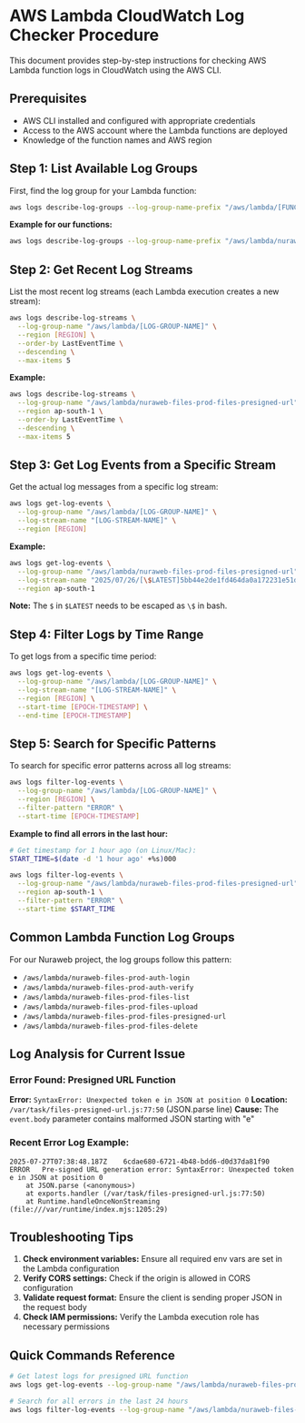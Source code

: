 # AWS Lambda CloudWatch Log Checker Procedure

This document provides step-by-step instructions for checking AWS Lambda function logs in CloudWatch using the AWS CLI.

## Prerequisites

- AWS CLI installed and configured with appropriate credentials
- Access to the AWS account where the Lambda functions are deployed
- Knowledge of the function names and AWS region

## Step 1: List Available Log Groups

First, find the log group for your Lambda function:

```bash
aws logs describe-log-groups --log-group-name-prefix "/aws/lambda/[FUNCTION-PREFIX]" --region [REGION]
```

**Example for our functions:**
```bash
aws logs describe-log-groups --log-group-name-prefix "/aws/lambda/nuraweb-files-prod-files-presigned-url" --region ap-south-1
```

## Step 2: Get Recent Log Streams

List the most recent log streams (each Lambda execution creates a new stream):

```bash
aws logs describe-log-streams \
  --log-group-name "/aws/lambda/[LOG-GROUP-NAME]" \
  --region [REGION] \
  --order-by LastEventTime \
  --descending \
  --max-items 5
```

**Example:**
```bash
aws logs describe-log-streams \
  --log-group-name "/aws/lambda/nuraweb-files-prod-files-presigned-url" \
  --region ap-south-1 \
  --order-by LastEventTime \
  --descending \
  --max-items 5
```

## Step 3: Get Log Events from a Specific Stream

Get the actual log messages from a specific log stream:

```bash
aws logs get-log-events \
  --log-group-name "/aws/lambda/[LOG-GROUP-NAME]" \
  --log-stream-name "[LOG-STREAM-NAME]" \
  --region [REGION]
```

**Example:**
```bash
aws logs get-log-events \
  --log-group-name "/aws/lambda/nuraweb-files-prod-files-presigned-url" \
  --log-stream-name "2025/07/26/[\$LATEST]5bb44e2de1fd464da0a172231e51db4a" \
  --region ap-south-1
```

**Note:** The `$` in `$LATEST` needs to be escaped as `\$` in bash.

## Step 4: Filter Logs by Time Range

To get logs from a specific time period:

```bash
aws logs get-log-events \
  --log-group-name "/aws/lambda/[LOG-GROUP-NAME]" \
  --log-stream-name "[LOG-STREAM-NAME]" \
  --region [REGION] \
  --start-time [EPOCH-TIMESTAMP] \
  --end-time [EPOCH-TIMESTAMP]
```

## Step 5: Search for Specific Patterns

To search for specific error patterns across all log streams:

```bash
aws logs filter-log-events \
  --log-group-name "/aws/lambda/[LOG-GROUP-NAME]" \
  --region [REGION] \
  --filter-pattern "ERROR" \
  --start-time [EPOCH-TIMESTAMP]
```

**Example to find all errors in the last hour:**
```bash
# Get timestamp for 1 hour ago (on Linux/Mac):
START_TIME=$(date -d '1 hour ago' +%s)000

aws logs filter-log-events \
  --log-group-name "/aws/lambda/nuraweb-files-prod-files-presigned-url" \
  --region ap-south-1 \
  --filter-pattern "ERROR" \
  --start-time $START_TIME
```

## Common Lambda Function Log Groups

For our Nuraweb project, the log groups follow this pattern:
- `/aws/lambda/nuraweb-files-prod-auth-login`
- `/aws/lambda/nuraweb-files-prod-auth-verify`
- `/aws/lambda/nuraweb-files-prod-files-list`
- `/aws/lambda/nuraweb-files-prod-files-upload`
- `/aws/lambda/nuraweb-files-prod-files-presigned-url`
- `/aws/lambda/nuraweb-files-prod-files-delete`

## Log Analysis for Current Issue

### Error Found: Presigned URL Function
**Error:** `SyntaxError: Unexpected token e in JSON at position 0`
**Location:** `/var/task/files-presigned-url.js:77:50` (JSON.parse line)
**Cause:** The `event.body` parameter contains malformed JSON starting with "e"

### Recent Error Log Example:
```
2025-07-27T07:38:48.187Z	6cdae680-6721-4b48-bdd6-d0d37da81f90	ERROR	Pre-signed URL generation error: SyntaxError: Unexpected token e in JSON at position 0
    at JSON.parse (<anonymous>)
    at exports.handler (/var/task/files-presigned-url.js:77:50)
    at Runtime.handleOnceNonStreaming (file:///var/runtime/index.mjs:1205:29)
```

## Troubleshooting Tips

1. **Check environment variables:** Ensure all required env vars are set in the Lambda configuration
2. **Verify CORS settings:** Check if the origin is allowed in CORS configuration
3. **Validate request format:** Ensure the client is sending proper JSON in the request body
4. **Check IAM permissions:** Verify the Lambda execution role has necessary permissions

## Quick Commands Reference

```bash
# Get latest logs for presigned URL function
aws logs get-log-events --log-group-name "/aws/lambda/nuraweb-files-prod-files-presigned-url" --log-stream-name "$(aws logs describe-log-streams --log-group-name "/aws/lambda/nuraweb-files-prod-files-presigned-url" --region ap-south-1 --order-by LastEventTime --descending --max-items 1 --query 'logStreams[0].logStreamName' --output text)" --region ap-south-1

# Search for all errors in the last 24 hours
aws logs filter-log-events --log-group-name "/aws/lambda/nuraweb-files-prod-files-presigned-url" --region ap-south-1 --filter-pattern "ERROR" --start-time $(date -d '24 hours ago' +%s)000
```
